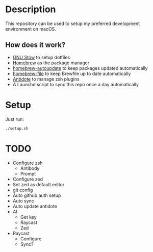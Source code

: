 # Description
This repository can be used to setup my preferred development environment on macOS.

## How does it work?
- [GNU Stow](https://www.gnu.org/software/stow/manual/stow.html) to setup dotfiles
- [Homebrew](https://brew.sh/) as the package manager
- [homebrew-autoupdate](https://github.com/DomT4/homebrew-autoupdate) to keep packages updated automatically
- [homebrew-file](https://homebrew-file.readthedocs.io/en/latest/) to keep Brewfile up to date automatically
- [Antidote](https://antidote.sh/) to manage zsh plugins
- A Launchd script to sync this repo once a day automatically

# Setup
Just run:
```
./setup.sh
```

# TODO
- Configure zsh
  - Antibody
  - Prompt
- Configure zed
- Set zed as default editor
- git config
- Auto github auth setup
- Auto sync
- Auto update antidote
- AI
  - Get key
  - Raycast
  - Zed
- Raycast
  - Configure
  - Sync?
